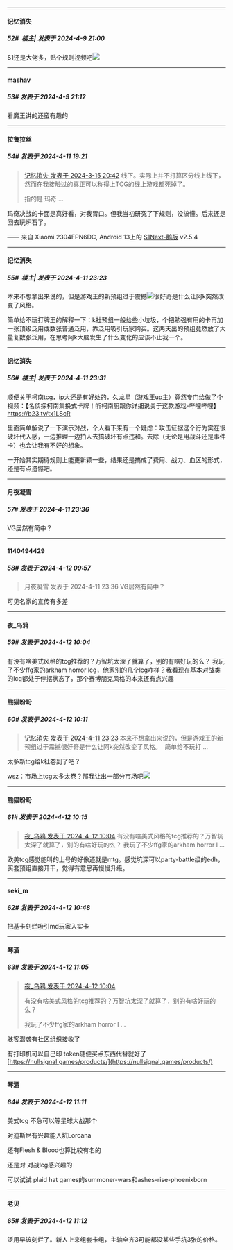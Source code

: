 ﻿
*****

####  记忆消失  
##### 52#         楼主| 发表于 2024-4-9 21:00

S1还是大佬多，贴个规则视频吧<img src="https://static.saraba1st.com/image/smiley/face2017/075.png" referrerpolicy="no-referrer">


*****

####  mashav  
##### 53#       发表于 2024-4-9 21:12

看魔王讲的还蛮有趣的


*****

####  拉鲁拉丝  
##### 54#       发表于 2024-4-11 19:21

<blockquote><a href="httphttps://bbs.saraba1st.com/2b/forum.php?mod=redirect&amp;goto=findpost&amp;pid=64266448&amp;ptid=2175566" target="_blank">记忆消失 发表于 2024-3-15 20:42</a>
线下。实际上并不打算区分线上线下，然而在我接触过的真正可以称得上TCG的线上游戏都死掉了。

指的是 玛奇 ...</blockquote>
玛奇决战的卡面是真好看，对我胃口。但我当初研究了下规则，没搞懂。后来还是回去玩炉石了。

—— 来自 Xiaomi 2304FPN6DC, Android 13上的 [S1Next-鹅版](https://github.com/ykrank/S1-Next/releases) v2.5.4


*****

####  记忆消失  
##### 55#         楼主| 发表于 2024-4-11 23:23

本来不想拿出来说的，但是游戏王的新预组过于震撼<img src="https://static.saraba1st.com/image/smiley/face2017/068.png" referrerpolicy="no-referrer">很好奇是什么让阿k突然改变了风格。

简单给不玩打牌王的解释一下：k社预组一般给些小垃圾，个把勉强有用的卡再加一张顶级泛用或数张普通泛用，靠泛用吸引玩家购买。这两天出的预组竟然放了大量复数张泛用，在思考阿k大脑发生了什么变化的应该不止我一个。


*****

####  记忆消失  
##### 56#         楼主| 发表于 2024-4-11 23:31

顺便关于柯南tcg，ip大还是有好处的，久龙星（游戏王up主）竟然专门给做了个视频：【名侦探柯南集换式卡牌！听柯南厨跟你详细说关于这款游戏-哔哩哔哩】 https://b23.tv/tx1LScR

里面简单解说了一下演示对战，个人看下来有一个疑虑：攻击证据这个行为实在很破坏代入感，一边推理一边拍人去搞破坏有点违和。去除（无论是用战斗还是事件卡）也会让我有不好的想象。

一开始其实期待规则上能更新颖一些，结果还是搞成了费用、战力、血区的形式，还是有点遗憾吧。


*****

####  月夜凝雪  
##### 57#       发表于 2024-4-11 23:36

VG居然有简中？


*****

####  1140494429  
##### 58#       发表于 2024-4-12 09:57

<blockquote>月夜凝雪 发表于 2024-4-11 23:36
VG居然有简中？</blockquote>
可见名家的宣传有多差


*****

####  夜_乌鸦  
##### 59#       发表于 2024-4-12 10:04

有没有啥美式风格的tcg推荐的？万智坑太深了就算了，别的有啥好玩的么？
我玩了不少ffg家的arkham horror lcg，他家别的几个lcg咋样？我看现在基本对战类的lcg都处于停摆状态了，那个赛博朋克风格的本来还有点兴趣


*****

####  熊猫盼盼  
##### 60#       发表于 2024-4-12 10:11

<blockquote><a href="httphttps://bbs.saraba1st.com/2b/forum.php?mod=redirect&amp;goto=findpost&amp;pid=64564973&amp;ptid=2175566" target="_blank">记忆消失 发表于 2024-4-11 23:23</a>
 本来不想拿出来说的，但是游戏王的新预组过于震撼很好奇是什么让阿k突然改变了风格。  简单给不玩打 ...</blockquote>
太多新tcg给k社卷到了吧？

wsz：市场上tcg太多太卷？那我让出一部分市场吧<img src="https://static.saraba1st.com/image/smiley/face2017/053.png" referrerpolicy="no-referrer">

*****

####  熊猫盼盼  
##### 61#       发表于 2024-4-12 10:15

<blockquote><a href="httphttps://bbs.saraba1st.com/2b/forum.php?mod=redirect&amp;goto=findpost&amp;pid=64567541&amp;ptid=2175566" target="_blank">夜_乌鸦 发表于 2024-4-12 10:04</a>
 有没有啥美式风格的tcg推荐的？万智坑太深了就算了，别的有啥好玩的么？ 我玩了不少ffg家的arkham horror l ...</blockquote>
欧美tcg感觉能叫的上号的好像还就是mtg。感觉坑深可以party-battle级的edh，买套预组直接开干，觉得有意思再慢慢升级。


*****

####  seki_m  
##### 62#       发表于 2024-4-12 10:48

把基卡刻烂吸引md玩家入实卡


*****

####  琴酒  
##### 63#       发表于 2024-4-12 11:05

<blockquote><a href="httphttps://bbs.saraba1st.com/2b/forum.php?mod=redirect&amp;goto=findpost&amp;pid=64567541&amp;ptid=2175566" target="_blank">夜_乌鸦 发表于 2024-4-12 10:04</a>

有没有啥美式风格的tcg推荐的？万智坑太深了就算了，别的有啥好玩的么？

我玩了不少ffg家的arkham horror l ...</blockquote>
骇客潜袭有社区组织接收了

有打印机可以自己印 token随便买点东西代替就好了
[https://nullsignal.games/products/](https://nullsignal.games/products/)


*****

####  琴酒  
##### 64#       发表于 2024-4-12 11:11

美式tcg 不急可以等星球大战那个

对迪斯尼有兴趣能入坑Lorcana

还有Flesh &amp; Blood也算比较有名的

还是对 对战lcg感兴趣的

可以试试 plaid hat games的summoner-wars和ashes-rise-phoenixborn

*****

####  老贝  
##### 65#       发表于 2024-4-12 11:12

泛用早该刻烂了。新人上来组套卡组，主轴全齐3可能都没某些手坑3张的价格。

